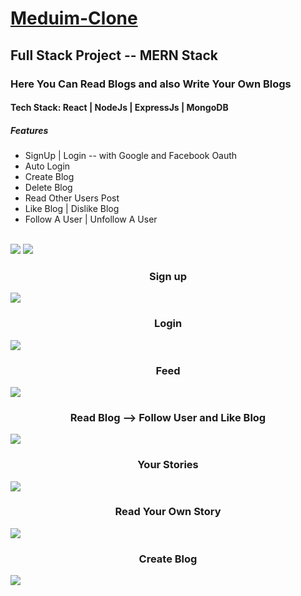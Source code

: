 # [Meduim-Clone](https://medium-web-app.netlify.app/)
## Full Stack Project -- MERN Stack

<h3>Here You Can Read Blogs and also Write Your Own Blogs</h3>
<h4>Tech Stack: React | NodeJs | ExpressJs | MongoDB</h4>
<h5>Features</h5>
<ul>
<li>SignUp | Login -- with Google and Facebook Oauth</li>
<li>Auto Login</li>
<li>Create Blog</li>
<li>Delete Blog</li>
<li>Read Other Users Post</li>
<li>Like Blog | Dislike Blog</li>
<li>Follow A User | Unfollow A User</li>
</ul>
<br />

<img src="https://user-images.githubusercontent.com/97526754/182702429-1d811c77-b1b2-45fa-b4ff-754e821f67ea.png" />
<img src="https://user-images.githubusercontent.com/97526754/182703233-81c4234b-5157-44f6-a5c2-2345bc39f82b.png" />
<h3 align="center">Sign up</h3>
<img src="https://user-images.githubusercontent.com/97526754/182704415-b89e2875-555a-4985-948a-a27ebf89a8e3.png" />
<h3 align="center">Login</h3>
<img src="https://user-images.githubusercontent.com/97526754/182703841-65d0fdf2-74e3-408c-a794-1693df4ca6aa.png" />
<h3 align="center">Feed</h3>
<img src="https://user-images.githubusercontent.com/97526754/182705258-2257f9a2-970b-4323-b391-baf96b895297.png" />
<h3 align="center">Read Blog --> Follow User and Like Blog</h3>
<img src="https://user-images.githubusercontent.com/97526754/182706934-4ff85a6f-7583-4583-beb2-03e70da9437f.png" />
<h3 align="center">Your Stories</h3>
<img src="https://user-images.githubusercontent.com/97526754/182705506-fe1ce4bb-f43a-4dba-bc0a-8731c028c93e.png" />
<h3 align="center">Read Your Own Story</h3>
<img src="https://user-images.githubusercontent.com/97526754/182705709-e15df45a-be2d-479e-b98d-b1ee3277a419.png" />
<h3 align="center">Create Blog</h3>
<img src="https://user-images.githubusercontent.com/97526754/182705845-6ab33ca0-5a2c-47b3-b930-3048c11722f2.png" />
